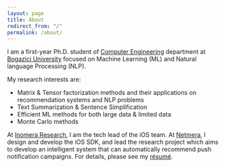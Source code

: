 ```yaml
---
layout: page
title: About
redirect_from: "/"
permalink: /about/
---
```


I am a first-year Ph.D. student of [Computer Engineering](https://cmpe.boun.edu.tr) department at [Bogazici University](https://www.boun.edu.tr) focused on Machine Learning (ML) and Natural language Processing (NLP).

My research interests are:

- Matrix & Tensor factorization methods and their applications on recommendation systems and NLP problems
- Text Summarization & Sentence Simplification
- Efficient ML methods for both large data & limited data
- Monte Carlo methods

At [Inomera Research](https://www.inomera.com), I am the tech lead of the iOS team. At [Netmera](https://www.netmera.com), I design and develop the iOS SDK, and lead the research project which aims to develop an intelligent system that can automatically recommend push notification campaigns. For details, please see my [résumé](../resume/).
